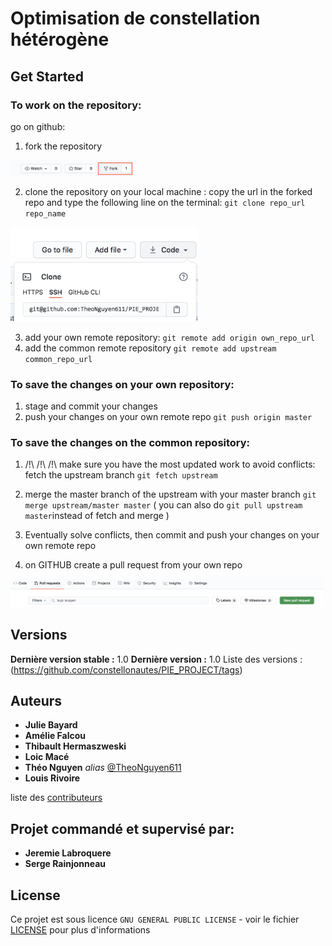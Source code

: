 

# Optimisation de constellation hétérogène




## Get Started
###  To work on the repository:
go on github:
1)  fork the repository 
<img src="/images/fork.png" alt="drawing" width="200"/>

2) clone the repository on your local machine : copy  the url in the forked repo and type the following line on the terminal:  ``git clone repo_url repo_name``
<img src="/images/url.png" alt="drawing" width="300"/>


3) add your own remote repository:
``git remote add origin own_repo_url``
4) add the common remote repository 
``git remote add upstream common_repo_url``

###  To save the changes on your own  repository:

1) stage and commit your changes 
2) push your changes on your own remote repo
``git push origin master``

###  To save the changes on the common repository:
1) /!\ /!\ /!\ make sure you have the most updated work to avoid conflicts: fetch the upstream branch 
``git fetch upstream ``

2) merge the master branch of the upstream with your master branch 
``git merge upstream/master master``
( you can also do ``git pull upstream master``instead of fetch and merge )

3)  Eventually solve conflicts, then commit and push your changes on your own remote repo

4) on GITHUB create a pull request from your own repo 
<img src="/images/pull_request.png" alt="drawing" width="500"/>




## Versions


**Dernière version stable :** 1.0
**Dernière version :** 1.0
Liste des versions :(https://github.com/constellonautes/PIE_PROJECT/tags)


## Auteurs

* **Julie Bayard** 
* **Amélie Falcou** 
* **Thibault Hermaszweski**
* **Loic Macé** 
* **Théo Nguyen** _alias_ [@TheoNguyen611](https://github.com/TheoNguyen611)
* **Louis Rivoire** 



liste des [contributeurs](https://github.com/constellonautes/PIE_PROJECT/contributors) 

## Projet commandé et supervisé par: 

* **Jeremie Labroquere**
* **Serge Rainjonneau** 



## License

Ce projet est sous licence ``GNU GENERAL PUBLIC LICENSE`` - voir le fichier [LICENSE](LICENSE) pour plus d'informations




